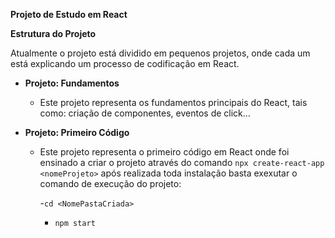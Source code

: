**Projeto de Estudo em React**

**Estrutura do Projeto**

Atualmente o projeto está dividido em pequenos projetos, onde cada um está explicando um processo de codificação em React.

- **Projeto: Fundamentos**

  - Este projeto representa os fundamentos principais do React, tais como: criação de componentes, eventos de click...
 
- **Projeto: Primeiro Código**

  - Este projeto representa o primeiro código em React onde foi ensinado a criar o projeto através do comando `npx create-react-app <nomeProjeto>` após realizada toda instalação basta exexutar o comando de execução do projeto:

      -`cd <NomePastaCriada>`

    - `npm start`


